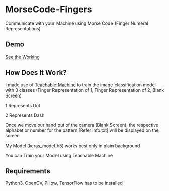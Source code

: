 # MorseCode-Fingers
Communicate with your Machine using Morse Code (Finger Numeral Representations) 

## Demo 
[See the Working](https://youtu.be/k6iYVHb97zA)

## How Does It Work?
I made use of [Teachable Machine](https://teachablemachine.withgoogle.com/train/image) to train the image classification model with 3 classes (Finger Representation of 1, Finger Representation of  2, Blank Screen)

1 Represents Dot

2 Represents Dash

Once we move our hand out of the camera (Blank Screen), the respective alphabet or number for the pattern [Refer info.txt] will be displayed on the screen

My Model (keras_model.h5) works best only in plain background

You can Train your Model using Teachable Machine

## Requirements

Python3, OpenCV, Pillow, TensorFlow has to be installed

